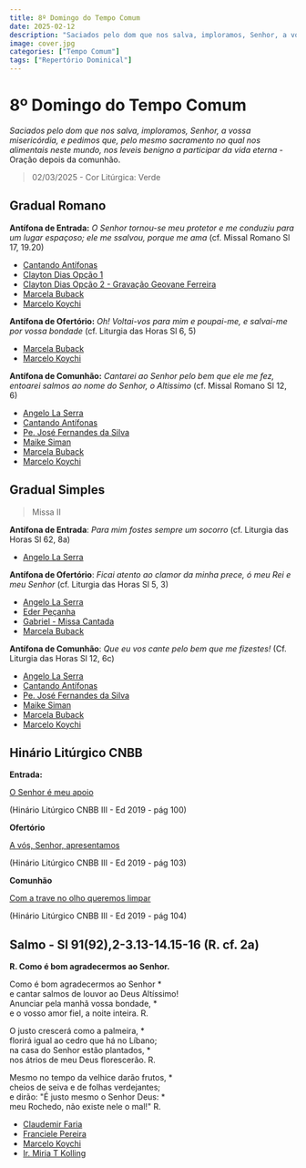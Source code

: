 ```yaml
---
title: 8º Domingo do Tempo Comum
date: 2025-02-12
description: "Saciados pelo dom que nos salva, imploramos, Senhor, a vossa misericórdia, e pedimos que, pelo mesmo sacramento no qual nos alimentais neste mundo, nos leveis benigno a participar da vida eterna"
image: cover.jpg
categories: ["Tempo Comum"]
tags: ["Repertório Dominical"]
---
```

# 8º Domingo do Tempo Comum

*Saciados pelo dom que nos salva, imploramos, Senhor, a vossa misericórdia, e pedimos que, pelo mesmo sacramento no qual nos alimentais neste mundo, nos leveis benigno a participar da vida eterna* - Oração depois da comunhão.

> 02/03/2025 - Cor Litúrgica: Verde


## Gradual Romano

**Antífona de Entrada:** *O Senhor tornou-se meu protetor e me conduziu para um lugar espaçoso; ele me ssalvou, porque me ama* (cf. Missal Romano Sl 17, 19.20)  

- [Cantando Antífonas](https://youtu.be/AQN1a6ligvo?si=NPVRhRNpc8FY1cZ9)
- [Clayton Dias Opção 1](https://youtu.be/Z52RxDrpyEw?si=Cssh1xVaVOQ_g33a)
- [Clayton Dias Opção 2 - Gravação Geovane Ferreira](https://youtu.be/saNMQOPmd08?si=GvURAuYRA160sNNO)
- [Marcela Buback](https://youtu.be/w5b478P7mgs?si=dWjJSGuuR6rWOalQ)
- [Marcelo Koychi](https://youtu.be/SHZOPcuLkdo?si=MIntITKYMFDYOoib)

**Antífona de Ofertório:** *Oh! Voltai-vos para mim e poupai-me, e salvai-me por vossa bondade* (cf. Liturgia das Horas Sl 6, 5)  

- [Marcela Buback](https://youtu.be/oF03hxM3Big?si=ftsSUflvvUkyu8Yr)
- [Marcelo Koychi](https://youtu.be/oevokCQfwjc?si=-qOee8t6e0ovq8Y2)

**Antífona de Comunhão:** *Cantarei ao Senhor pelo bem que ele me fez, entoarei salmos ao nome do Senhor, o Altissimo* (cf. Missal Romano Sl 12, 6)  

- [Angelo La Serra](https://youtu.be/FNe4fu_SXBk)
- [Cantando Antífonas](https://youtu.be/idHVSkU-i4E)
- [Pe. José Fernandes da Silva](https://youtu.be/C5CntomX59M?si=Bv8pHgjvfONjA0OM)
- [Maike Siman](https://youtu.be/E__HHFH-m_E)
- [Marcela Buback](https://youtu.be/4I32jrTW5yg)
- [Marcelo Koychi](https://youtu.be/53mS5vZnvxQ?si=bn-2Lz7RvpgUcIiK)



## Gradual Simples

> Missa II

**Antífona de Entrada**: *Para mim fostes sempre um socorro* (cf. Liturgia das Horas Sl 62, 8a)

- [Angelo La Serra](https://youtu.be/22H2sovnJUk)

**Antífona de Ofertório**: *Ficai atento ao clamor da minha prece, ó meu Rei e meu Senhor* (cf. Liturgia das Horas Sl 5, 3)

- [Angelo La Serra](https://youtu.be/E50CR5zrvBo)
- [Eder Peçanha](https://youtu.be/doYQua_xGcY?si=dzT9d3r6PgkkhEG2)
- [Gabriel - Missa Cantada](https://youtu.be/NgkVwzbB3c0)
- [Marcela Buback](https://youtu.be/1V5aZ3ZMxDc)

**Antífona de Comunhão**: *Que eu vos cante pelo bem que me fizestes!* (Cf. Liturgia das Horas Sl 12, 6c)

- [Angelo La Serra](https://youtu.be/FNe4fu_SXBk)
- [Cantando Antífonas](https://youtu.be/idHVSkU-i4E)
- [Pe. José Fernandes da Silva](https://youtu.be/C5CntomX59M?si=Bv8pHgjvfONjA0OM)
- [Maike Siman](https://youtu.be/E__HHFH-m_E)
- [Marcela Buback](https://youtu.be/4I32jrTW5yg)
- [Marcelo Koychi](https://youtu.be/53mS5vZnvxQ?si=bn-2Lz7RvpgUcIiK)

## Hinário Litúrgico CNBB

**Entrada:**

[O Senhor é meu apoio](https://youtu.be/oiDUoZo9IPE?si=RXs2zHbVKr321V4z)

(Hinário Litúrgico CNBB III - Ed 2019 - pág 100)

**Ofertório**

[A vós, Senhor, apresentamos](https://youtu.be/rm7OkCWbWbE?si=9_xi0dFhLptRDRBn)

(Hinário Litúrgico CNBB III - Ed 2019 - pág 103)

**Comunhão**

[Com a trave no olho queremos limpar](https://youtu.be/4RMdIUQEg-A?si=nxgXRPHfqTNafRUA)

(Hinário Litúrgico CNBB III - Ed 2019 - pág 104)

## Salmo - Sl 91(92),2-3.13-14.15-16 (R. cf. 2a)

**R. Como é bom agradecermos ao Senhor.**

Como é bom agradecermos ao Senhor \* \
e cantar salmos de louvor ao Deus Altíssimo! \
Anunciar pela manhã vossa bondade, \* \
e o vosso amor fiel, a noite inteira. R.

O justo crescerá como a palmeira, \* \
florirá igual ao cedro que há no Líbano; \
na casa do Senhor estão plantados, \* \
nos átrios de meu Deus florescerão. R.

Mesmo no tempo da velhice darão frutos, \* \
cheios de seiva e de folhas verdejantes; \
e dirão: "É justo mesmo o Senhor Deus: \* \
meu Rochedo, não existe nele o mal!" R.

- [Claudemir Faria](https://youtu.be/86XT5_ERSOQ?si=-wrqPNVKZVIHvxnU&t=437)
- [Franciele Pereira](https://youtu.be/6GUyd9Wmbjs?si=4H4HYyIbyNUuksqR)
- [Marcelo Koychi](https://youtu.be/8ey3jlQJbk8?si=ha5r_FwBFQTkn6Vm)
- [Ir. Miria T Kolling](https://youtu.be/UzgdRJCu8UE?si=anFMutvgAzagLw-B)
